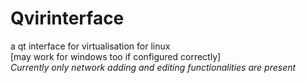 # Qvirinterface
a qt interface for virtualisation for linux<br>
[may work for windows too if configured correctly] <br>
<i>Currently only network adding and editing functionalities are present</i>
